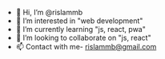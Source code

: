 - 👋 Hi, I’m @rislammb
- 👀 I’m interested in "web development"
- 🌱 I’m currently learning "js, react, pwa"
- 💞️ I’m looking to collaborate on "js, react"
- 📫 Contact with me- rislammb@gmail.com

<!---
rislammb/rislammb is a ✨ special ✨ repository because its `README.md` (this file) appears on your GitHub profile.
You can click the Preview link to take a look at your changes.
--->
